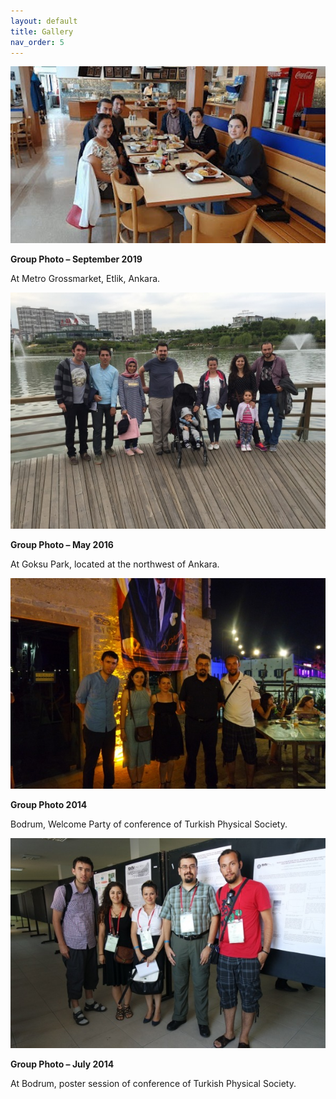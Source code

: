 ```yaml
---
layout: default
title: Gallery
nav_order: 5
---
```


![Image](../assets/images/gallery/grup4.jpg)

**Group Photo – September 2019**

At Metro Grossmarket, Etlik, Ankara.

![Image](../assets/images/gallery/grup3.jpg)

**Group Photo – May 2016**

At Goksu Park, located at the northwest of Ankara.

![Image](../assets/images/gallery/grup2.jpg)

**Group Photo 2014**

Bodrum, Welcome Party of conference of Turkish Physical Society.

![Image](../assets/images/gallery/grup1.jpg)

**Group Photo – July 2014**

At Bodrum, poster session of conference of Turkish Physical Society.
